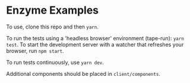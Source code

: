 # Enzyme Examples

To use, clone this repo and then `yarn`.

To run the tests using a 'headless browser' environment (tape-run): `yarn test`.  To start the development server with a watcher that refreshes your browser, run `npm start`.

To run tests continuously, use `yarn dev`.

Additional components should be placed in `client/components`.
